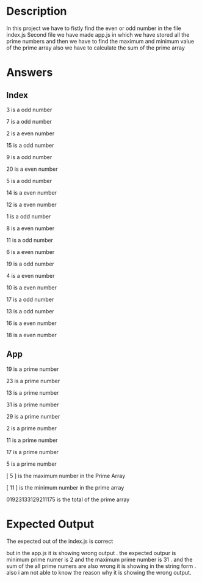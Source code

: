 # Description
In this project we have to fistly find the even or odd number in the file index.js
Second file we have made app.js in which we have stored all the prime numbers and then we have to find the maximum and minimum value of the prime array also we have to calculate the sum of the prime array

# Answers
## Index
3 is a odd number

7 is a odd number

2 is a even number

15 is a odd number

9 is a odd number

20 is a even number

5 is a odd number

14 is a even number

12 is a even number

1 is a odd number

8 is a even number

11 is a odd number

6 is a even number

19 is a odd number

4 is a even number

10 is a even number

17 is a odd number

13 is a odd number

16 is a even number

18 is a even number

## App
19 is a prime number

23 is a prime number

13 is a prime number

31 is a prime number

29 is a prime number

2 is a prime number

11 is a prime number

17 is a prime number

5 is a prime number

[ 5 ] is the maximum number in the Prime Array

[ 11 ] is the minimum number in the prime array

01923133129211175 is the total of the prime array

# Expected Output
The expected out of the index.js is correct 

but in the app.js it is showing wrong output .
the expected outpur is minimum prime numer is 2 and the maximum prime number is 31 . and the sum of the all prime numers are also wrong it is showing in the string form . also i am not able to know the reason why it is showing the wrong output.